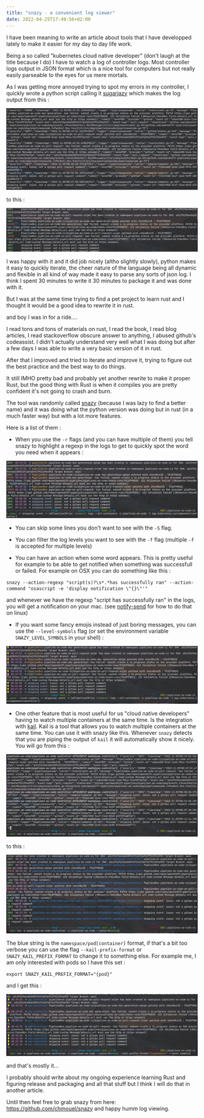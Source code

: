 ```yaml
---
title: "snazy - a convenient log viewer"
date: 2022-04-25T17:49:56+02:00
---
```

I have been meaning to write an article about tools that I have developped
lately to make it easier for my day to day life work.

Being a so called "kubernetes cloud native developer" (don't laugh at the title
because I do) I have to watch a log of controller logs. Most controller logs
output in JSON format which is a nice tool for computers but not really easily
parseable to the eyes for us mere mortals.

As I was getting more annoyed trying to spot my errors in my
controller, I quickly wrote a python script calling it [sugarjazy](github.com/chmouel/sugarjazy) which makes the log output from this :

![raw logs](rawlogs.png)

to this :

![sugarjazy screenshot](sugarjazy.png)

I was happy with it and it did job nicely  (altho slightly slowly), python makes
it easy to quickly iterate, the cheer nature of the language being all dynamic
and flexible in all kind of way made it easy to parse any sorts of json log.  I
think I spent 30 minutes to write it 30 minutes to package it and was done with
it.

But I was at the same time trying to find a pet project to learn rust and I
thought it would be a good idea to rewrite it in rust.

and boy I was in for a ride....

I read tons and tons of materials on rust, I read the book, I read blog
articles, I read stackoverflow obscure answer to anything, I abused github's
codeassist. I didn't actually understand very well what I was doing but after a
few days I was able to write a very basic version of it in rust.

After that I improved and tried to iterate and improve it, trying to figure out
the best practice and the best way to do things.

It still IMHO pretty bad and probably yet another rewrite to make it proper
Rust, but the good thing with Rust is when it compiles you are pretty confident
it's not going to crash and burn.

The tool was randomly called [snazy](github.com/chmouel/snazy) (because I was
lazy to find a better name) and it was doing what the python version was doing
but in rust (in a much faster way) but with a lot more features.

Here is a list of them :

- When you use the `-r` flags (and you can have multiple of them) you tell snazy
to highlight a regexp in the logs to get to quickly spot the word you need when
it appears :

![snazy regexp highlight](regexp-highlight.png)

- You can skip some lines you don't want to see with the `-S` flag.

- You can filter the log levels you want to see with the `-f` flag (multiple `-f` is accepted for multiple levels)

- You can have an action when some word appears. This is pretty useful for example to be able to get notified when something was successfull or failed. For example on OSX you can do something like this :

```shell
snazy --action-regexp "script(s)?\s*.*has successfully ran" --action-command "osascript -e 'display notification \"{}\"'"
```

and whenever we have the regexp "script has successfully ran" in the logs, you will get a notification on your mac. (see [notify-send](https://www.mankier.com/1/notify-send) for how to do that on linux)

- If you want some fancy emojis instead of just boring messages, you can use the `--level-symbols` flag (or set the environment variable `SNAZY_LEVEL_SYMBOLS` in your shell) :

![snazy with emojis](log-level.png)

- One  other feature that is most useful for us "cloud native developers" having to watch multiple containers at the same time. Is the integration with [kail](https://github.com/boz/kail). Kail is a tool that allows you to watch multiple containers at the same time. You can use it with snazy like this. Whenever `snazy` detects that you are piping the output of `kail` it will automatically  show it nicely. You will go from this :

![kail](kail-raw.png)

to this :

![kail](kail-snazy.png)

The blue string is the `namespace/pod[container]` format, if that's a bit too verbose you can use the flag `--kail-prefix-format` or `SNAZY_KAIL_PREFIX_FORMAT` to change it to something else. For example me, I am only interested with pods so I have this set :

```shell
export SNAZY_KAIL_PREFIX_FORMAT="{pod}"
```

and I get this :

![kail](kail-prefix-format.png)

and that's mostly it...

I probably should write about my ongoing experience learning Rust and figuring
release and packaging and all that stuff but I think I will do that in another
article.

Until then feel free to grab  snazy from here: <https://github.com/chmouel/snazy>
and happy humm log viewing.
